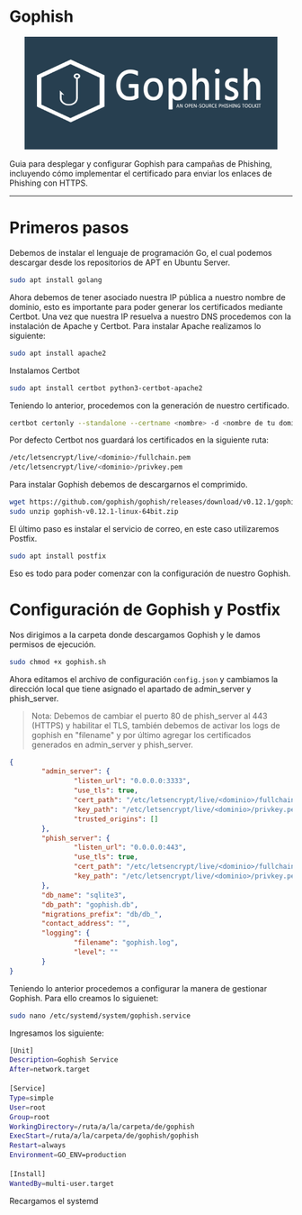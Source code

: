 # Gophish
<p align="center">
<img src=Imagenes/gophish.png width="450" height="200">
</p>

Guia para desplegar y configurar Gophish para campañas de Phishing, incluyendo cómo implementar el certificado para enviar los enlaces de Phishing con HTTPS.

****
# Primeros pasos
Debemos de instalar el lenguaje de programación Go, el cual podemos descargar desde los repositorios de APT en Ubuntu Server.

```bash
sudo apt install golang
```
Ahora debemos de tener asociado nuestra IP pública a nuestro nombre de dominio, esto es importante para poder generar los certificados mediante Certbot.
Una vez que nuestra IP resuelva a nuestro DNS procedemos con la instalación de Apache y Certbot.
Para instalar Apache realizamos lo siguiente:

```bash
sudo apt install apache2
```
Instalamos Certbot

```bash
sudo apt install certbot python3-certbot-apache2
```
Teniendo lo anterior, procedemos con la generación de nuestro certificado.

```bash
certbot certonly --standalone --certname <nombre> -d <nombre de tu dominio> -m <correo> --agree-tos --noninteractive
```
Por defecto Certbot nos guardará los certificados en la siguiente ruta:
```bash
/etc/letsencrypt/live/<dominio>/fullchain.pem
/etc/letsencrypt/live/<dominio>/privkey.pem
```
Para instalar Gophish debemos de descargarnos el comprimido.

```bash
wget https://github.com/gophish/gophish/releases/download/v0.12.1/gophish-v0.12.1-linux-64bit.zip #Puedes probar con curl también
sudo unzip gophish-v0.12.1-linux-64bit.zip
```
El último paso es instalar el servicio de correo, en este caso utilizaremos Postfix.

```bash
sudo apt install postfix
```

Eso es todo para poder comenzar con la configuración de nuestro Gophish.

# Configuración de Gophish y Postfix

Nos dirigimos a la carpeta donde descargamos Gophish y le damos permisos de ejecución.

```bash
sudo chmod +x gophish.sh
```
Ahora editamos el archivo de configuración `config.json` y cambiamos la dirección local que tiene asignado el apartado de admin_server y phish_server.

> Nota: Debemos de cambiar el puerto 80 de phish_server al 443 (HTTPS) y habilitar el TLS, también debemos de activar los logs de gophish en "filename" y por último agregar los certificados generados en admin_server y phish_server.

```json
{
        "admin_server": {
                "listen_url": "0.0.0.0:3333",
                "use_tls": true,
                "cert_path": "/etc/letsencrypt/live/<dominio>/fullchain.pem",
                "key_path": "/etc/letsencrypt/live/<dominio>/privkey.pem",
                "trusted_origins": []
        },
        "phish_server": {
                "listen_url": "0.0.0.0:443",
                "use_tls": true,
                "cert_path": "/etc/letsencrypt/live/<dominio>/fullchain.pem",
                "key_path": "/etc/letsencrypt/live/<dominio>/privkey.pem"
        },
        "db_name": "sqlite3",
        "db_path": "gophish.db",
        "migrations_prefix": "db/db_",
        "contact_address": "",
        "logging": {
                "filename": "gophish.log",
                "level": ""
        }
}
```
Teniendo lo anterior procedemos a configurar la manera de gestionar Gophish. Para ello creamos lo siguienet:

```bash
sudo nano /etc/systemd/system/gophish.service
```
Ingresamos los siguiente:

```bash
[Unit]
Description=Gophish Service
After=network.target

[Service]
Type=simple
User=root
Group=root
WorkingDirectory=/ruta/a/la/carpeta/de/gophish
ExecStart=/ruta/a/la/carpeta/de/gophish/gophish
Restart=always
Environment=GO_ENV=production

[Install]
WantedBy=multi-user.target
```
Recargamos el systemd










